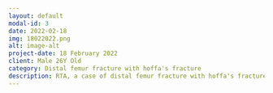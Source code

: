 ```yaml
---
layout: default
modal-id: 3
date: 2022-02-18
img: 18022022.png
alt: image-alt
project-date: 18 February 2022
client: Male 26Y Old
category: Distal femur fracture with hoffa's fracture
description: RTA, a case of distal femur fracture with hoffa's fracture, operated....
---
```

